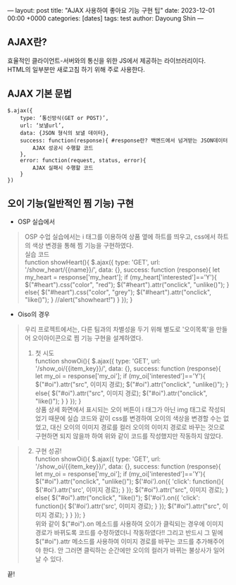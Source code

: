 —
layout: post
title: "AJAX 사용하여 좋아요 기능 구현 팁"
date: 2023-12-01 00:00 +0000
categories: [dates]
tags: test
author: Dayoung Shin
—

AJAX란?
---
효율적인 클라이언트-서버와의 통신을 위한 JS에서 제공하는 라이브러리이다.<br>
HTML의 일부분만 새로고침 하기 위해 주로 사용한다.<br>

AJAX 기본 문법
---
    $.ajax({
        type: ’통신방식(GET or POST)’,
        url: ‘보낼url’,
        data: {JSON 형식의 보낼 데이터},
        success: function(response){ #response란? 백엔드에서 넘겨받는 JSON데이터
            AJAX 성공시 수행할 코드
        },
        error: function(request, status, error){
            AJAX 실패시 수행할 코드
        }
    })

오이 기능(일반적인 찜 기능) 구현
---
* OSP 실습에서
> OSP 수업 실습에서는 i 태그를 이용하여 상품 옆에 하트를 띄우고, css에서 하트의 색상 변경을 통해 찜 기능을 구현하였다.<br>
> 실습 코드<br>
> function showHeart(){
        $.ajax({
            type: 'GET',
            url: '/show_heart/{{name}}/',
            data: {},
            success: function (response){
                let my_heart = response['my_heart'];
                if (my_heart['interested']=='Y'){
                    $("#heart").css("color", "red");
                    $("#heart").attr("onclick", "unlike()");
                }
                else{
                    $("#heart").css("color", "grey");
                    $("#heart").attr("onclick", "like()");
                }
                //alert("showheart!")
            }
        });
    }<br>

* Oiso의 경우
> 우리 프로젝트에서는, 다른 팀과의 차별성을 두기 위해 별도로 '오이목록'을 만들어 오이아이콘으로 찜 기능 구현을 설계하였다.<br>
> 1. 첫 시도<br>
> function showOi(){
        $.ajax({
            type: 'GET',
            url: '/show_oi/{{item_key}}/',
            data: {},
            success: function (response){
                let my_oi = response['my_oi'];
                if (my_oi['interested']=='Y'){
                    $("#oi").attr("src", 이미지 경로);
                    $("#oi").attr("onclick", "unlike()");
                }
                else{
                    $("#oi").attr("src", 이미지 경로);
                    $("#oi").attr("onclick", "like()");
                }
            }
        });
    }<br>
> 상품 상세 화면에서 표시되는 오이 버튼이 i 태그가 아닌 img 태그로 작성되었기 때문에 실습 코드와 같이 css를 변경하여 오이의 색상을 변경할 수는 없었고, 대신 오이의 이미지 경로를 컬러 오이의 이미지 경로로 바꾸는 것으로 구현하면 되지 않을까 하여 위와 같이 코드를 작성했지만 작동하지 않았다.<br>

> 2. 구현 성공!<br>
> function showOi(){
        $.ajax({
            type: 'GET',
            url: '/show_oi/{{item_key}}/',
            data: {},
            success: function (response){
                let my_oi = response['my_oi'];
                    if (my_oi['interested']=='Y'){
                        $("#oi").attr("onclick", "unlike()");
                        $('#oi').on({
                            'click': function(){
                                $('#oi').attr('src', 이미지 경로);
                            }
                        });
                        $("#oi").attr("src", 이미지 경로);
                    }
                    else{
                        $("#oi").attr("onclick", "like()");
                        $('#oi').on({
                            'click': function(){
                                $('#oi').attr('src', 이미지 경로);
                            }
                        });
                        $("#oi").attr("src", 이미지 경로);
                    }
            }
        });
    }<br>
> 위와 같이 $("#oi").on 메소드를 사용하여 오이가 클릭되는 경우에 이미지 경로가 바뀌도록 코드를 수정하였더니 작동하였다!! 그리고 반드시 그 밑에 $("#oi").attr 메소드를 사용하여 이미지 경로를 바꾸는 코드를 추가해주어야 한다. 안 그러면 클릭하는 순간에만 오이의 컬러가 바뀌는 불상사가 일어날 수 있다.<br>

끝!

